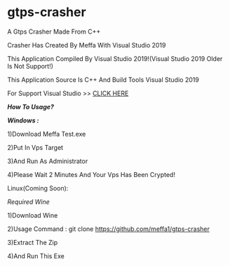 # gtps-crasher
A Gtps Crasher Made From C++ 

Crasher Has Created By Meffa With Visual Studio 2019

This Application Compiled By Visual Studio 2019!(Visual Studio 2019 Older Is Not Support!)

This Application Source Is C++ And Build Tools Visual Studio 2019

For Support Visual Studio >> [CLICK HERE](https://github.com/meffa1/gtps-crasher/SUPPORT.json)

***How To Usage?***

***Windows :***

1)Download Meffa Test.exe

2)Put In Vps Target

3)And Run As Administrator

4)Please Wait 2 Minutes And Your Vps Has Been Crypted!

Linux(Coming Soon):

*Required Wine*

1)Download Wine

2)Usage Command : git clone https://github.com/meffa1/gtps-crasher

3)Extract The Zip

4)And Run This Exe

